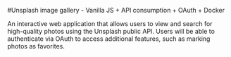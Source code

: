 #Unsplash image gallery - Vanilla JS + API consumption + OAuth + Docker

An interactive web application that allows users to view and search for
high-quality photos using the Unsplash public API. Users will be able to
authenticate via OAuth to access additional features, such as marking
photos as favorites.
